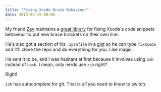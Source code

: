 ```yaml
---
title: "Fixing Xcode Brace Behaviour"
date: 2013-03-15 00:00
---
```


<p>My friend <a href="https://alpha.app.net/zev">Zev</a> maintains a <a href="https://github.com/ZevEisenberg/ios-convenience">great library</a> for fixing Xcode's code snippets behaviour to put new brace brackets on their own line. </p>

<p>He's also got a section of his <code>.zprofile</code> in a <a href="https://gist.github.com/ZevEisenberg/5167026">gist</a> so he can type <code>fixXcode</code> and it'll clone the repo and do everything for you. Like magic.</p>

<p>He sent it to be, and I was hesitant at first because it involves using <code>zsh</code> instead of <code>bash</code>. I mean, only nerds use <code>zsh</code> right?</p>

<p>Right!</p>

<p><code>zsh</code> has autocomplete for git. That is <em>all</em> you need to know to switch. </p>

<!-- more -->

